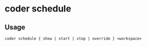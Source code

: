 # coder schedule

## Usage

```console
coder schedule { show | start | stop | override } <workspace>
```